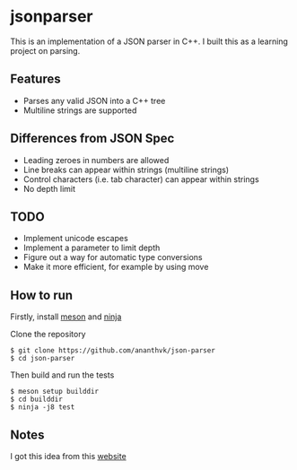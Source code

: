 # jsonparser

This is an implementation of a JSON parser in C++. I built this as a learning project on parsing.

## Features
- Parses any valid JSON into a C++ tree
- Multiline strings are supported

## Differences from JSON Spec

- Leading zeroes in numbers are allowed
- Line breaks can appear within strings (multiline strings)
- Control characters (i.e. tab character) can appear within strings
- No depth limit

## TODO
- Implement unicode escapes
- Implement a parameter to limit depth
- Figure out a way for automatic type conversions
- Make it more efficient, for example by using move


## How to run

Firstly, install [meson](https://github.com/mesonbuild/meson) and [ninja](https://github.com/ninja-build/ninja)

Clone the repository

```
$ git clone https://github.com/ananthvk/json-parser
$ cd json-parser
```

Then build and run the tests

```
$ meson setup builddir
$ cd builddir
$ ninja -j8 test
```


## Notes

I got this idea from this [website](https://codingchallenges.substack.com/p/coding-challenge-2)

